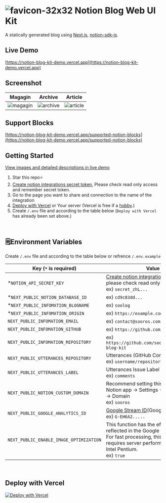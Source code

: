 # ![favicon-32x32](https://user-images.githubusercontent.com/74892930/230014114-ddbb901a-9cc6-4607-942b-0de153536ac5.png) Notion Blog Web UI Kit
A statically generated blog using [Next.js](https://github.com/vercel/next.js/), [notion-sdk-js](https://github.com/makenotion/notion-sdk-js).

## Live Demo
[https://notion-blog-kit-demo.vercel.app](https://notion-blog-kit-demo.vercel.app)

## Screenshot
| Magagin | Archive | Article | 
|--|--|--|
| <img alt="magagin" src="https://github.com/sooros5132/notion-blog-kit/assets/74892930/3b0b9ec4-bf26-4b0a-aca8-995482a4e7e9"> | <img alt="archive" src="https://github.com/sooros5132/notion-blog-kit/assets/74892930/b5d91818-bc67-43f6-822e-81f9d4b0b918"> | <img alt="article" src="https://github.com/sooros5132/notion-blog-kit/assets/74892930/46633aac-1c21-499b-a40b-17713537090c"> |

## Support Blocks
[https://notion-blog-kit-demo.vercel.app/supported-notion-blocks](https://notion-blog-kit-demo.vercel.app/supported-notion-blocks)
<br />

## Getting Started
[View images and detailed descriptions in live demo](https://notion-blog-kit-demo.vercel.app/notion-blog-kit-deploy-step)
1. Star this repo⭐️
2. [Create notion integrations secret token](https://www.notion.so/my-integrations), Please check read only access and remember secret token.
3. Go to the page you want to share and connection to the name of the integration
4. [Deploy with Vercel](https://vercel.com/new/clone?demo-title=Notion+Blog+Kit&demo-description=You+can+create+a+blog+with+pages+written+in+Notions.&demo-url=https%3A%2F%2Fnotion-blog-kit-demo.vercel.app%2F&demo-image=https%3A%2F%2Fuser-images.githubusercontent.com%2F74892930%2F277405873-3b0b9ec4-bf26-4b0a-aca8-995482a4e7e9.png&repository-name=notion-blog-kit&repository-url=https%3A%2F%2Fgithub.com%2Fsooros5132%2Fnotion-blog-kit&project-name=Notion+Blog+Kit&env=NOTION_API_SECRET_KEY,NEXT_PUBLIC_NOTION_DATABASE_ID,NEXT_PUBLIC_INFOMATION_BLOGNAME,NEXT_PUBLIC_INFOMATION_ORIGIN&envLink=https%3A%2F%2Fgithub.com%2Fsooros5132%2Fnotion-blog-kit%2Fblob%2Fmain%2F.env.example) or Your server (Vercel is free if a [hobby](https://vercel.com/pricing).)
5. Create `/.env` file and according to the table below (`Deploy with Vercel` has already been set above.)
<br />

## 🗒️Environment Variables
Create `/.env` file and according to the table below or refrence `/.env.example`

|Key (`*` is required)|Value|
|------|---|
|*`NOTION_API_SECRET_KEY`|[Create notion integration `secret token`](https://www.notion.so/my-integrations)<br />please check read only access<br />ex) `secret_zhL...`|
|*`NEXT_PUBLIC_NOTION_DATABASE_ID`|ex) `cd9c83dd...`|
|*`NEXT_PUBLIC_INFOMATION_BLOGNAME`|ex) `soolog`|
|*`NEXT_PUBLIC_INFOMATION_ORIGIN`|ex) `https://example.com`|
|`NEXT_PUBLIC_INFOMATION_EMAIL`|ex) `contact@sooros.com`|
|`NEXT_PUBLIC_INFOMATION_GITHUB`|ex) `https://github.com/sooros5132`|
|`NEXT_PUBLIC_INFOMATION_REPOSITORY`|ex) `https://github.com/sooros5132/notion-blog-kit`|
|`NEXT_PUBLIC_UTTERANCES_REPOSITORY`|Utterances (GitHub Comments)<br />ex) `username/repository`|
|`NEXT_PUBLIC_UTTERANCES_LABEL`|Utterances Issue Label<br />ex) `comments`|
|`NEXT_PUBLIC_NOTION_CUSTOM_DOMAIN`|Recommend setting this variable.<br />Notion app -> Settings -> Public settings -> Domain <br />ex) `sooros`|
|`NEXT_PUBLIC_GOOGLE_ANALYTICS_ID`|[Google Stream ID](https://support.google.com/analytics/answer/12332343)(Google Analytics ID)<br />ex) `G-EH6A2.....`|
|`NEXT_PUBLIC_ENABLE_IMAGE_OPTIMIZATION`|This function has the effect of being reflected in the Google search ranking. For fast processing, this feature requires server performance as high as Intel Pentium.<br />ex) `true`|
<br />

## Deploy with Vercel
[![Deploy with Vercel](https://vercel.com/button)](https://vercel.com/new/clone?demo-title=Notion+Blog+Kit&demo-description=You+can+create+a+blog+with+pages+written+in+Notions.&demo-url=https%3A%2F%2Fnotion-blog-kit-demo.vercel.app%2F&demo-image=https%3A%2F%2Fuser-images.githubusercontent.com%2F74892930%2F277405873-3b0b9ec4-bf26-4b0a-aca8-995482a4e7e9.png&repository-name=notion-blog-kit&repository-url=https%3A%2F%2Fgithub.com%2Fsooros5132%2Fnotion-blog-kit&project-name=Notion+Blog+Kit&env=NOTION_API_SECRET_KEY,NEXT_PUBLIC_NOTION_DATABASE_ID,NEXT_PUBLIC_INFOMATION_BLOGNAME,NEXT_PUBLIC_INFOMATION_ORIGIN&envLink=https%3A%2F%2Fgithub.com%2Fsooros5132%2Fnotion-blog-kit%2Fblob%2Fmain%2F.env.example)